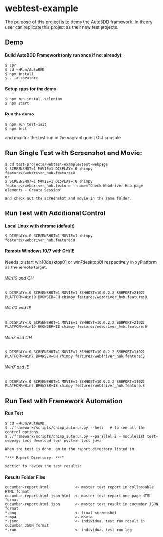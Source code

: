 # webtest-example

The purpose of this project is to demo the AutoBDD framework. In theory user can replicate this project as their new test projects.

## Demo

#### Build AutoBDD Framework (only run once if not already):
```
$ spr
$ cd ~/Run/AutoBDD
$ npm install
$ . .autoPathrc
```

#### Setup apps for the demo
```
$ npm run install-selenium
$ npm start
```

#### Run the demo
```
$ npm run test-init
$ npm test
```
and monitor the test run in the vagrant guest GUI console

## Run Single Test with Screenshot and Movie:
```
$ cd test-projects/webtest-example/test-webpage
$ SCREENSHOT=1 MOVIE=1 DISPLAY=:0 chimpy features/webdriver_hub.feature:8
or
$ SCREENSHOT=1 MOVIE=1 DISPLAY=:0 chimpy features/webdriver_hub.feature --name="Check Webdriver Hub page elements - Create Session"
```
    and check out the screenshot and movie in the same folder.

## Run Test with Additional Control

#### Local Linux with chrome (default)
```
$ DISPLAY=:0 SCREENSHOT=1 MOVIE=1 chimpy features/webdriver_hub.feature:8
```
#### Remote Windows 10/7 with CH/IE

Needs to start win10desktop01 or win7desktop01 respectively in xyPlatform as the remote target.

###### Win10 and CH
```
$ DISPLAY=:0 SCREENSHOT=1 MOVIE=1 SSHHOST=10.0.2.2 SSHPORT=21022 PLATFORM=Win10 BROWSER=CH chimpy features/webdriver_hub.feature:8
```

###### Win10 and IE
```
$ DISPLAY=:0 SCREENSHOT=1 MOVIE=1 SSHHOST=10.0.2.2 SSHPORT=21022 PLATFORM=Win10 BROWSER=IE chimpy features/webdriver_hub.feature:8
```

###### Win7 and CH
```
$ DISPLAY=:0 SCREENSHOT=1 MOVIE=1 SSHHOST=10.0.2.2 SSHPORT=11022 PLATFORM=Win7 BROWSER=CH chimpy features/webdriver_hub.feature:8
```

###### Win7 and IE
```
$ DISPLAY=:0 SCREENSHOT=1 MOVIE=1 SSHHOST=10.0.2.2 SSHPORT=11022 PLATFORM=Win7 BROWSER=IE chimpy features/webdriver_hub.feature:8        
```

## Run Test with Framework Automation

#### Run Test
```
$ cd ~/Run/AutoBDD
$ ./framework/scripts/chimp_autorun.py --help   # to see all the control options
$ ./framework/scripts/chimp_autorun.py --parallel 2 --modulelist test-webpage test-download test-postman test-java
```

    When the test is done, go to the report directory listed in

    "*** Report Directory: ***"

    section to review the test results:

#### Results Folder Files

    cucumber-report.html            <- master test report in collaspable HTML format
    cucumber-report.html.json.html  <- master test report one page HTML format
    cucumber-report.html.json       <- master test result in cucumber JSON format
    *.png                           <- final screenshot
    *.mp4                           <- movie
    *.json                          <- individual test run result in cucumber JSON format
    *.run                           <- individual test run log
